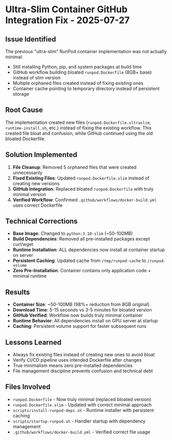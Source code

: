 # Ultra-Slim Container GitHub Integration Fix - 2025-07-27

## Issue Identified
The previous "ultra-slim" RunPod container implementation was not actually minimal:
- Still installing Python, pip, and system packages at build time
- GitHub workflow building bloated `runpod.Dockerfile` (8GB+ base) instead of slim version
- Multiple orphaned files created instead of fixing existing ones
- Container cache pointing to temporary directory instead of persistent storage

## Root Cause
The implementation created new files (`runpod.Dockerfile.ultraslim`, `runtime-install.sh`, etc.) instead of fixing the existing workflow. This created file bloat and confusion, while GitHub continued using the old bloated Dockerfile.

## Solution Implemented
1. **File Cleanup**: Removed 5 orphaned files that were created unnecessarily
2. **Fixed Existing Files**: Updated `runpod.Dockerfile.slim` instead of creating new versions
3. **GitHub Integration**: Replaced bloated `runpod.Dockerfile` with truly minimal version
4. **Verified Workflow**: Confirmed `.github/workflows/docker-build.yml` uses correct Dockerfile

## Technical Corrections
- **Base Image**: Changed to `python:3.10-slim` (~50-100MB) 
- **Build Dependencies**: Removed all pre-installed packages except curl/wget
- **Runtime Installation**: ALL dependencies now install at container startup on server
- **Persistent Caching**: Updated cache from `/tmp/runpod-cache` to `/runpod-volume`
- **Zero Pre-Installation**: Container contains only application code + minimal runtime

## Results
- **Container Size**: ~50-100MB (98%+ reduction from 8GB original)
- **Download Time**: 5-15 seconds vs 3-5 minutes for bloated version
- **GitHub Verified**: Workflow now builds truly minimal container
- **Runtime Behavior**: All dependencies install on GPU server at startup
- **Caching**: Persistent volume support for faster subsequent runs

## Lessons Learned
- Always fix existing files instead of creating new ones to avoid bloat
- Verify CI/CD pipeline uses intended Dockerfile after changes
- True minimalism means zero pre-installed dependencies
- File management discipline prevents confusion and technical debt

## Files Involved
- `runpod.Dockerfile` - Now truly minimal (replaced bloated version)
- `runpod.Dockerfile.slim` - Updated with correct minimal approach
- `scripts/install-runpod-deps.sh` - Runtime installer with persistent caching
- `scripts/startup-runpod.sh` - Handler startup with dependency management
- `.github/workflows/docker-build.yml` - Verified correct file usage